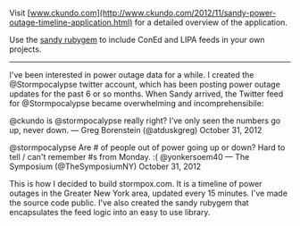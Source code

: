 Visit [www.ckundo.com](http://www.ckundo.com/2012/11/sandy-power-outage-timeline-application.html) for a detailed overview of the application.

Use the [sandy rubygem](https://github.com/ckundo/sandy) to include ConEd and LIPA feeds in your own projects.

***

I've been interested in power outage data for a while. I created the @Stormpocalypse twitter account, which has been posting power outage updates for the past 6 or so months. 
When Sandy arrived, the Twitter feed for @Stormpocalypse became overwhelming and incomprehensibile:

@ckundo is @stormpocalypse really right? I’ve only seen the numbers go up, never down.
— Greg Borenstein (@atduskgreg) October 31, 2012

@stormpocalypse Are # of people out of power going up or down? Hard to tell / can't remember #s from Monday. :( @yonkersoem40
— The Symposium (@TheSymposiumNY) October 31, 2012

This is how I decided to build stormpox.com. It is a timeline of power outages in the Greater New York area, updated every 15 minutes. I've made the source code public. 
I've also created the sandy rubygem that encapsulates the feed logic into an easy to use library.